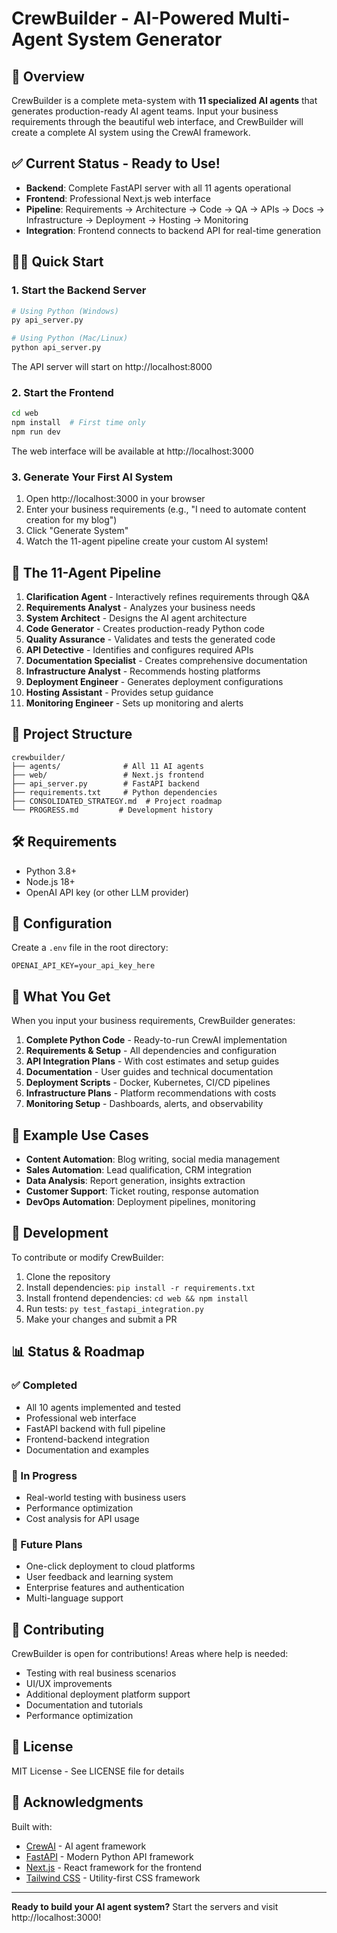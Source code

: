 # CrewBuilder - AI-Powered Multi-Agent System Generator

## 🚀 Overview
CrewBuilder is a complete meta-system with **11 specialized AI agents** that generates production-ready AI agent teams. Input your business requirements through the beautiful web interface, and CrewBuilder will create a complete AI system using the CrewAI framework.

## ✅ Current Status - Ready to Use!
- **Backend**: Complete FastAPI server with all 11 agents operational
- **Frontend**: Professional Next.js web interface 
- **Pipeline**: Requirements → Architecture → Code → QA → APIs → Docs → Infrastructure → Deployment → Hosting → Monitoring
- **Integration**: Frontend connects to backend API for real-time generation

## 🏃‍♂️ Quick Start

### 1. Start the Backend Server
```bash
# Using Python (Windows)
py api_server.py

# Using Python (Mac/Linux)
python api_server.py
```
The API server will start on http://localhost:8000

### 2. Start the Frontend
```bash
cd web
npm install  # First time only
npm run dev
```
The web interface will be available at http://localhost:3000

### 3. Generate Your First AI System
1. Open http://localhost:3000 in your browser
2. Enter your business requirements (e.g., "I need to automate content creation for my blog")
3. Click "Generate System"
4. Watch the 11-agent pipeline create your custom AI system!

## 🤖 The 11-Agent Pipeline

1. **Clarification Agent** - Interactively refines requirements through Q&A
2. **Requirements Analyst** - Analyzes your business needs
3. **System Architect** - Designs the AI agent architecture
4. **Code Generator** - Creates production-ready Python code
5. **Quality Assurance** - Validates and tests the generated code
6. **API Detective** - Identifies and configures required APIs
7. **Documentation Specialist** - Creates comprehensive documentation
8. **Infrastructure Analyst** - Recommends hosting platforms
9. **Deployment Engineer** - Generates deployment configurations
10. **Hosting Assistant** - Provides setup guidance
11. **Monitoring Engineer** - Sets up monitoring and alerts

## 📁 Project Structure
```
crewbuilder/
├── agents/              # All 11 AI agents
├── web/                 # Next.js frontend
├── api_server.py        # FastAPI backend
├── requirements.txt     # Python dependencies
├── CONSOLIDATED_STRATEGY.md  # Project roadmap
└── PROGRESS.md         # Development history
```

## 🛠️ Requirements

- Python 3.8+
- Node.js 18+
- OpenAI API key (or other LLM provider)

## 📝 Configuration

Create a `.env` file in the root directory:
```env
OPENAI_API_KEY=your_api_key_here
```

## 🚀 What You Get

When you input your business requirements, CrewBuilder generates:

1. **Complete Python Code** - Ready-to-run CrewAI implementation
2. **Requirements & Setup** - All dependencies and configuration
3. **API Integration Plans** - With cost estimates and setup guides
4. **Documentation** - User guides and technical documentation
5. **Deployment Scripts** - Docker, Kubernetes, CI/CD pipelines
6. **Infrastructure Plans** - Platform recommendations with costs
7. **Monitoring Setup** - Dashboards, alerts, and observability

## 🎯 Example Use Cases

- **Content Automation**: Blog writing, social media management
- **Sales Automation**: Lead qualification, CRM integration
- **Data Analysis**: Report generation, insights extraction
- **Customer Support**: Ticket routing, response automation
- **DevOps Automation**: Deployment pipelines, monitoring

## 🔧 Development

To contribute or modify CrewBuilder:

1. Clone the repository
2. Install dependencies: `pip install -r requirements.txt`
3. Install frontend dependencies: `cd web && npm install`
4. Run tests: `py test_fastapi_integration.py`
5. Make your changes and submit a PR

## 📊 Status & Roadmap

### ✅ Completed
- All 10 agents implemented and tested
- Professional web interface
- FastAPI backend with full pipeline
- Frontend-backend integration
- Documentation and examples

### 🔄 In Progress
- Real-world testing with business users
- Performance optimization
- Cost analysis for API usage

### 📅 Future Plans
- One-click deployment to cloud platforms
- User feedback and learning system
- Enterprise features and authentication
- Multi-language support

## 🤝 Contributing

CrewBuilder is open for contributions! Areas where help is needed:

- Testing with real business scenarios
- UI/UX improvements
- Additional deployment platform support
- Documentation and tutorials
- Performance optimization

## 📄 License

MIT License - See LICENSE file for details

## 🙏 Acknowledgments

Built with:
- [CrewAI](https://github.com/joaomdmoura/crewAI) - AI agent framework
- [FastAPI](https://fastapi.tiangolo.com/) - Modern Python API framework
- [Next.js](https://nextjs.org/) - React framework for the frontend
- [Tailwind CSS](https://tailwindcss.com/) - Utility-first CSS framework

---

**Ready to build your AI agent system?** Start the servers and visit http://localhost:3000!